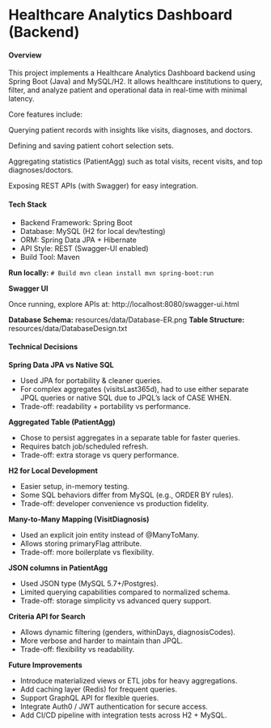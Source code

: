 # **Healthcare Analytics Dashboard (Backend)**

#### **Overview**

This project implements a Healthcare Analytics Dashboard backend using Spring Boot (Java) and MySQL/H2. It allows healthcare institutions to query, filter, and analyze patient and operational data in real-time with minimal latency.

Core features include:

Querying patient records with insights like visits, diagnoses, and doctors.

Defining and saving patient cohort selection sets.

Aggregating statistics (PatientAgg) such as total visits, recent visits, and top diagnoses/doctors.

Exposing REST APIs (with Swagger) for easy integration.

#### **Tech Stack**

* Backend Framework: Spring Boot
* Database: MySQL (H2 for local dev/testing)
* ORM: Spring Data JPA + Hibernate
* API Style: REST (Swagger-UI enabled)
* Build Tool: Maven 


**Run locally:**
`# Build
mvn clean install
mvn spring-boot:run`

**Swagger UI**

Once running, explore APIs at:
http://localhost:8080/swagger-ui.html


**Database Schema:** resources/data/Database-ER.png
**Table Structure:** resources/data/DatabaseDesign.txt


#### **Technical Decisions**

**Spring Data JPA vs Native SQL**

* Used JPA for portability & cleaner queries.
* For complex aggregates (visitsLast365d), had to use either separate JPQL queries or native SQL due to JPQL’s lack of CASE WHEN.
* Trade-off: readability + portability vs performance.

**Aggregated Table (PatientAgg)**

* Chose to persist aggregates in a separate table for faster queries.
* Requires batch job/scheduled refresh.
* Trade-off: extra storage vs query performance.

**H2 for Local Development**

* Easier setup, in-memory testing.
* Some SQL behaviors differ from MySQL (e.g., ORDER BY rules).
* Trade-off: developer convenience vs production fidelity.

**Many-to-Many Mapping (VisitDiagnosis)**

* Used an explicit join entity instead of @ManyToMany.
* Allows storing primaryFlag attribute.
* Trade-off: more boilerplate vs flexibility.

**JSON columns in PatientAgg**

* Used JSON type (MySQL 5.7+/Postgres).
* Limited querying capabilities compared to normalized schema.
* Trade-off: storage simplicity vs advanced query support.

**Criteria API for Search**

* Allows dynamic filtering (genders, withinDays, diagnosisCodes).
* More verbose and harder to maintain than JPQL.
* Trade-off: flexibility vs readability.



**Future Improvements**

* Introduce materialized views or ETL jobs for heavy aggregations.
* Add caching layer (Redis) for frequent queries.
* Support GraphQL API for flexible queries.
* Integrate Auth0 / JWT authentication for secure access.
* Add CI/CD pipeline with integration tests across H2 + MySQL.